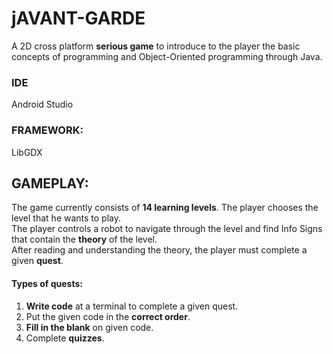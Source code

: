 # jAVANT-GARDE
A 2D cross platform <b>serious game</b> to introduce to the player the basic concepts of programming and Object-Oriented programming through Java.

### IDE
Android Studio

### FRAMEWORK:
LibGDX

## GAMEPLAY:
The game currently consists of <b>14 learning levels</b>. The player chooses the level that he wants to play.<br/>
The player controls a robot to navigate through the level and find Info Signs that contain the <b>theory</b> of the level.<br/>
After reading and understanding the theory, the player must complete a given <b>quest</b>.
#### Types of quests:
1. <b>Write code</b> at a terminal to complete a given quest.<br/>
2. Put the given code in the <b>correct order</b>.<br/>
3. <b>Fill in the blank</b> on given code.<br/>
4. Complete <b>quizzes</b>.<br/>

